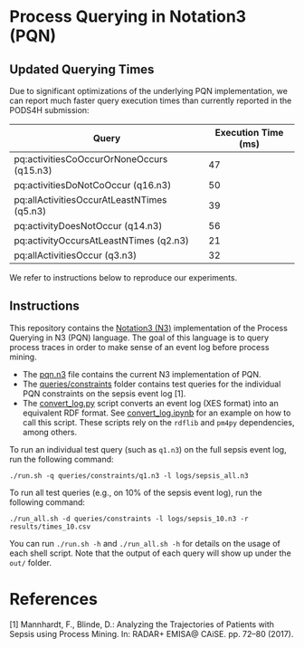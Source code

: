 # Process Querying in Notation3 (PQN)

## Updated Querying Times

Due to significant optimizations of the underlying PQN implementation, we can report much faster query execution times than currently reported in the PODS4H submission:

| Query                                       | Execution Time (ms) | 
|---------------------------------------------|---------------------|
| pq:activitiesCoOccurOrNoneOccurs (q15.n3)   | 47                  |
| pq:activitiesDoNotCoOccur (q16.n3)          | 50                  |
| pq:allActivitiesOccurAtLeastNTimes (q5.n3)  | 39                  |
| pq:activityDoesNotOccur (q14.n3)            | 56                  |
| pq:activityOccursAtLeastNTimes (q2.n3)      | 21                  |
| pq:allActivitiesOccur (q3.n3)               | 32                  |

We refer to instructions below to reproduce our experiments.

## Instructions

This repository contains the [Notation3 (N3)](http://notation3.org) implementation of the Process Querying in N3 (PQN) language.
The goal of this language is to query process traces in order to make sense of an event log before process mining.

- The [pqn.n3](pqn.n3) file contains the current N3 implementation of PQN.
- The [queries/constraints](queries/constraints) folder contains test queries for the individual PQN constraints on the sepsis event log [1].
- The [convert_log.py](convert/convert_log.py) script converts an event log (XES format) into an equivalent RDF format. See [convert_log.ipynb](convert/convert_log.ipynb) for an example on how to call this script. These scripts rely on the `rdflib` and `pm4py` dependencies, among others.

To run an individual test query (such as `q1.n3`) on the full sepsis event log, run the following command:
```
./run.sh -q queries/constraints/q1.n3 -l logs/sepsis_all.n3
```

To run all test queries (e.g., on 10% of the sepsis event log), run the following command:
```
./run_all.sh -d queries/constraints -l logs/sepsis_10.n3 -r results/times_10.csv
```

You can run `./run.sh -h` and `./run_all.sh -h` for details on the usage of each shell script.
Note that the output of each query will show up under the `out/` folder.

# References
[1] Mannhardt, F., Blinde, D.: Analyzing the Trajectories of Patients with Sepsis using Process Mining. In: RADAR+ EMISA@ CAiSE. pp. 72–80 (2017).
